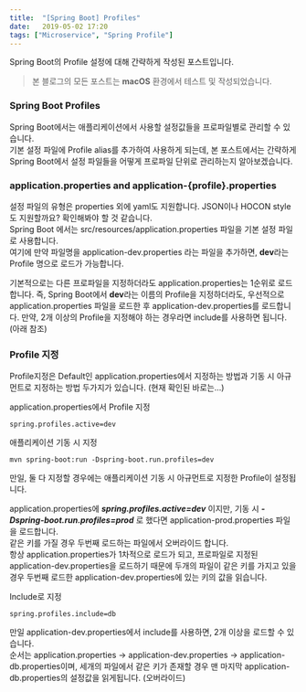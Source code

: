 ```yaml
---
title:  "[Spring Boot] Profiles"
date:   2019-05-02 17:20
tags: ["Microservice", "Spring Profile"]
---
```


Spring Boot의 Profile 설정에 대해 간략하게 작성된 포스트입니다.

> 본 블로그의 모든 포스트는 **macOS** 환경에서 테스트 및 작성되었습니다.  

### Spring Boot Profiles

Spring Boot에서는 애플리케이션에서 사용할 설정값들을 프로파일별로 관리할 수 있습니다.  
기본 설정 파일에 Profile alias를 추가하여 사용하게 되는데, 본 포스트에서는 간략하게 Spring Boot에서 설정 파일들을 어떻게 프로파일 단위로 관리하는지 알아보겠습니다.

### application.properties and application-{profile}.properties

설정 파일의 유형은 properties 외에 yaml도 지원합니다. JSON이나 HOCON style도 지원할까요? 확인해봐야 할 것 같습니다.  
Spring Boot 에서는 src/resources/application.properties 파일을 기본 설정 파일로 사용합니다.  
여기에 만약 파일명을 application-dev.properties 라는 파일을 추가하면, **dev**라는 Profile 명으로 로드가 가능합니다.

기본적으로는 다른 프로파일을 지정하더라도 application.properties는 1순위로 로드합니다. 
즉, Spring Boot에서 **dev**라는 이름의 Profile을 지정하더라도, 우선적으로 application.properties 파일을 로드한 후 application-dev.properties를 로드합니다. 만약, 2개 이상의 Profile을 지정해야 하는 경우라면 include를 사용하면 됩니다. (아래 참조)

### Profile 지정

Profile지정은 Default인 application.properties에서 지정하는 방법과 기동 시 아규먼트로 지정하는 방법 두가지가 있습니다. (현재 확인된 바로는...)  

application.properties에서 Profile 지정
```
spring.profiles.active=dev
```

애플리케이션 기동 시 지정
```
mvn spring-boot:run -Dspring-boot.run.profiles=dev
```

만일, 둘 다 지정할 경우에는 애플리케이션 기동 시 아규먼트로 지정한 Profile이 설정됩니다.

application.properties에 ***spring.profiles.active=dev*** 이지만, 기동 시 ***-Dspring-boot.run.profiles=prod*** 로 했다면 application-prod.properties 파일을 로드합니다.  
같은 키를 가질 경우 두번째 로드하는 파일에서 오버라이드 합니다.  
항상 application.properties가 1차적으로 로드가 되고, 프로파일로 지정된 application-dev.properties을 로드하기 때문에 두개의 파일이 같은 키를 가지고 있을 경우 두번째 로드한 application-dev.properties에 있는 키의 값을 읽습니다.

Include로 지정
```
spring.profiles.include=db
```

만일 application-dev.properties에서 include를 사용하면, 2개 이상을 로드할 수 있습니다.  
순서는 application.properties -> application-dev.properties -> application-db.properties이며, 세개의 파일에서 같은 키가 존재할 경우 맨 마지막 application-db.properties의 설정값을 읽게됩니다. (오버라이드)
